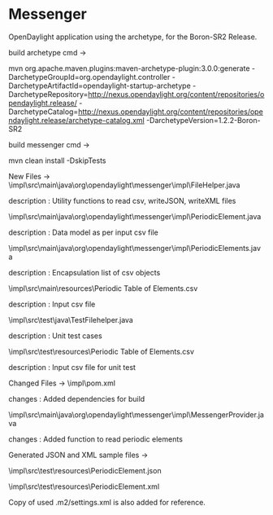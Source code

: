 # Messenger
 OpenDaylight application using the archetype, for the Boron-SR2 Release.

build archetype cmd ->

mvn org.apache.maven.plugins:maven-archetype-plugin:3.0.0:generate -DarchetypeGroupId=org.opendaylight.controller -DarchetypeArtifactId=opendaylight-startup-archetype -DarchetypeRepository=http://nexus.opendaylight.org/content/repositories/opendaylight.release/ -DarchetypeCatalog=http://nexus.opendaylight.org/content/repositories/opendaylight.release/archetype-catalog.xml -DarchetypeVersion=1.2.2-Boron-SR2

build  messenger cmd ->

mvn clean install -DskipTests

New Files ->
\impl\src\main\java\org\opendaylight\messenger\impl\FileHelper.java 

description : Utility functions to read csv, writeJSON, writeXML files

\impl\src\main\java\org\opendaylight\messenger\impl\PeriodicElement.java

description : Data model as per input csv file

\impl\src\main\java\org\opendaylight\messenger\impl\PeriodicElements.java

description : Encapsulation list of csv objects

\impl\src\main\resources\Periodic Table of Elements.csv

description : Input csv file

\impl\src\test\java\TestFilehelper.java

description : Unit test cases

\impl\src\test\resources\Periodic Table of Elements.csv

description : Input csv file for unit test

Changed Files ->
\impl\pom.xml 

changes : Added dependencies for build 

\impl\src\main\java\org\opendaylight\messenger\impl\MessengerProvider.java

changes : Added function to read periodic elements

Generated JSON and XML sample files ->

\impl\src\test\resources\PeriodicElement.json

\impl\src\test\resources\PeriodicElement.xml

Copy of used .m2/settings.xml is also added for reference.
